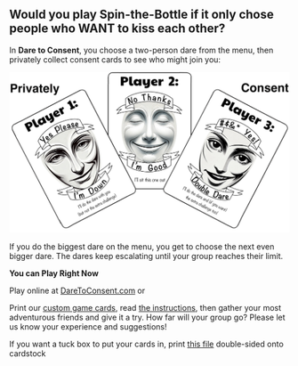 <h2>Would you play Spin-the-Bottle if it only chose people who WANT to kiss each other?</h2>

In **Dare to Consent**, you choose a two-person dare from the menu, then privately collect consent cards to see who might join you:

<p align="center">
  <img src="https://github.com/DaringGames/DareToConsent/blob/main/promo%20art/Consent%20Card%20Examples.png?raw=true" width=800>
</p>

If you do the biggest dare on the menu, you get to choose the next even bigger dare. The dares keep escalating until your group reaches their limit.

**You can Play Right Now**

Play online at [DareToConsent.com](https://daretoconsent.com) or

Print our [custom game cards](https://github.com/DaringGames/DareToConsent/blob/main/Cards/HomePrinting.pdf?raw=true), read [the instructions](https://github.com/DaringGames/DareToConsent/blob/main/PDFs/InstructionsBooklet.pdf), then gather your most adventurous friends and give it a try. How far will your group go? Please let us know your experience and suggestions!

If you want a tuck box to put your cards in, print [this file](https://github.com/DaringGames/DareToConsent/blob/main/Box%20Art/BoxArtHomePrinting.pdf?raw=true) double-sided onto cardstock
